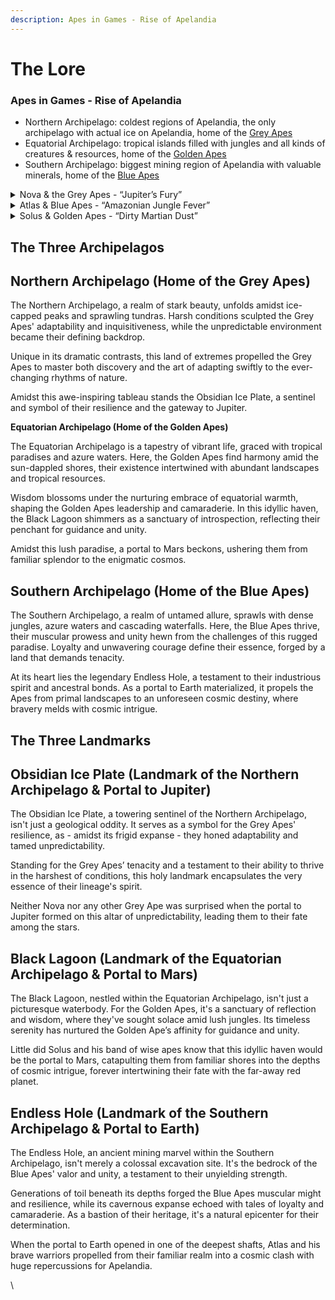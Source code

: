 ```yaml
---
description: Apes in Games - Rise of Apelandia
---
```


# The Lore

### Apes in Games - Rise of Apelandia

* Northern Archipelago: coldest regions of Apelandia, the only archipelago with actual ice on Apelandia, home of the [Grey Apes](the-lore.md#nova-and-the-grey-apes-jupiters-fury)
* Equatorial Archipelago: tropical islands filled with jungles and all kinds of creatures & resources, home of the [Golden Apes](the-lore.md#solus-and-golden-apes-dirty-martian-dust)
* Southern Archipelago: biggest mining region of Apelandia with valuable minerals, home of the [Blue Apes](the-lore.md#atlas-and-blue-apes-amazonian-jungle-fever)

<details>

<summary>Nova &#x26; the Grey Apes - “Jupiter’s Fury”</summary>

In the **Northern Archipelago,** the Grey Apes thrived amidst ice-capped mountains and sprawling tundras. The harsh conditions forged their adaptability and curiosity, yet their unpredictable environment engrained itself in the Grey Apes’ spirit. Led by their leader **Nova**, they excel in discovery, though sometimes struggle with consistency.

On the towering plateau of the **Obsidian Ice Plate**, the Grey Apes discovered a mysterious portal leading to **Jupiter**. Stepping through the light, they faced Jupiter's tempests. Harnessing their technological prowess and skills, they tamed the gas giant's chaos quickly, unveiling the mysteries of the ancient biodomes that glittered in the dark around Jupiter.

However, their cosmic explorations got disrupted by the **X Corporation**. Driven by reckless ambitions, the corporate leviathan's **deep-space miners** descended on Jupiter's moons like voracious locusts, heedless of ecological balance.

Recognizing the impending danger, Nova rallied the Grey Apes for a daring mission to place a treacherous **self-replicating minefield** in Jupiter's outer orbit. As X Corps massive mining fleet neared Jupiter, **Nova's strategic brilliance** and his tribe's **technological prowess** melded into a symphony of defense. The ensuing clash was a dance of pulsating energy beams and cunning maneuvers, illuminated against the backdrop of Jupiter's ferocious storms.

The Grey Apes' unwavering determination bore fruit, thwarting X Corps plundering aspirations. But amidst victory, a grim reality emerged like a dark specter, as **X had learned about Apelandia.** \
\
Haunted by the loss of captured kin and the looming threat of X Corps voracity, t**he Grey Apes returned through the portal**, resolved to safeguard their home from the approaching tempest of corporate exploitation.

</details>

<details>

<summary>Atlas &#x26; Blue Apes - “Amazonian Jungle Fever”</summary>

In the thick jungles and azure waters of the **Southern Archipelago**, generations of hunters and miners turned the Blue Apes into the most muscular Apes of Apelandia. Yet, their impatience and emotional outbursts are as challenging as their oftentimes limited intellect. Led by their leader **Atlas**, their courage shines, though tempered by occasional recklessness.

At the center of the thick jungles of the Blue Apes’ archipelago lies the **Endless Hole**, considered to be the oldest mining facility on **Apelandia.** There had been stories about mysterious phenomena in the depths of this landmark for ages already, so the Blue Apes were not surprised when an actual portal to the stars appeared in one of its lowest shafts.

Atlas assembled a crew to venture forth, ready to face the unknown. The portal led them straight to the far-away **Earth** into the vast jungles of the Amazon. It felt almost like home - the vegetation as dense as rich, so strange, yet familiar.

It didn’t take long till the Blue Apes discovered that the Amazon had its own boundaries, not set by nature, but by corporate greed though. They witnessed how **X Corporation’s pioneer squads** burned down hills full of trees and wildlife with huge **flamethrower tanks.** Neither Atlas nor his Blue Apes had ever witnessed such environmental devastation before. Filled with anger, they decided to take a stand.

Utilizing their **incredible strength & strategic minds** to strike at the heart of X Corps in the Amazon, the Apes started a fierce battle. Ripping apart the pioneer’s of the corporate world.

Their following victory celebration between burned-out tanks didn’t last long though, as the Apes were not aware that their actions triggered alerts in every military installation across South America and that **drone swarms** were already approaching their position.

\
No matter their strength & courage, the following napalm bombardment took its toll, forcing the **Blue Apes’ retreat to Apelandia** with the threat of X looming right behind them.

</details>

<details>

<summary>Solus &#x26; Golden Apes - “Dirty Martian Dust”</summary>



From the vibrant shores of the **Equatorian Archipelago**, the Golden Apes emerged and their lives intertwined with the tropical paradise surrounding them. Under the sun's embrace, they thrived, and their wisdom reflected in the lush landscapes of abundance around them. Guided by their wise leader **Solus**, the journey they were about to embark on seemed almost surreal.

Within the heart of the archipelago, a portal was discovered. The enigmatic **Black Lagoon**, a once tranquil oasis of reflection for the Golden Apes, transformed into a cosmic gateway to far-away **Mars**. As cautious as the Apes of Solus may be, they couldn’t contain the sparks of curiosity.

When the first brave souls of the Golden Apes stepped through the portal, they couldn’t believe their eyes. Nothing could have been more different to their home in Apelandia than the distant **Martian deserts**, which welcomed them with a reddish glow.&#x20;

Soon after their arrival, the Apes discovered an **ancient artifact** of a long lost civilization, unlocking the secrets of the cosmos. The artifact recognized Solus as guardian of knowledge and struck him with a data upload ray.&#x20;

Wondering about the sudden emergence of strange signals coming from the red planet, the crew of an **observation station** of X Corporation around Mars got curious and their orders were clear: X sought to harness ancient knowledge for their nefarious ambitions - at any & all costs.\


**Planetary landing pods** got launched, filled with heavily armed X Corp. mercenaries. Being made aware of the incoming drop ships by the ancient tech, Solus had to act quickly. He taught the other Golden Apes how to reactivate the few hidden **particle weapons** that were left after millenia of inactivity. Together they unleashed hell on the goons of X.\


Despite all odds and through their courage & wisdom, Solus and his crew managed to push back the mercenaries. The price of victory was high though, as many got killed & wounded. The Golden Apes had to return to Apelandia and Solus knew that X would be following soon - **a storm was brewing.**

</details>



## The Three Archipelagos

## **Northern Archipelago (Home of the Grey Apes)**

The Northern Archipelago, a realm of stark beauty, unfolds amidst ice-capped peaks and sprawling tundras. Harsh conditions sculpted the Grey Apes' adaptability and inquisitiveness, while the unpredictable environment became their defining backdrop.&#x20;

Unique in its dramatic contrasts, this land of extremes propelled the Grey Apes to master both discovery and the art of adapting swiftly to the ever-changing rhythms of nature.&#x20;

Amidst this awe-inspiring tableau stands the Obsidian Ice Plate, a sentinel and symbol of their resilience and the gateway to Jupiter.

**Equatorian Archipelago (Home of the Golden Apes)**

The Equatorian Archipelago is a tapestry of vibrant life, graced with tropical paradises and azure waters. Here, the Golden Apes find harmony amid the sun-dappled shores, their existence intertwined with abundant landscapes and tropical resources.&#x20;

Wisdom blossoms under the nurturing embrace of equatorial warmth, shaping the Golden Apes leadership and camaraderie. In this idyllic haven, the Black Lagoon shimmers as a sanctuary of introspection, reflecting their penchant for guidance and unity.&#x20;

Amidst this lush paradise, a portal to Mars beckons, ushering them from familiar splendor to the enigmatic cosmos.

## **Southern Archipelago (Home of the Blue Apes)**

The Southern Archipelago, a realm of untamed allure, sprawls with dense jungles, azure waters and cascading waterfalls. Here, the Blue Apes thrive, their muscular prowess and unity hewn from the challenges of this rugged paradise. Loyalty and unwavering courage define their essence, forged by a land that demands tenacity.&#x20;

At its heart lies the legendary Endless Hole, a testament to their industrious spirit and ancestral bonds. As a portal to Earth materialized, it propels the Apes from primal landscapes to an unforeseen cosmic destiny, where bravery melds with cosmic intrigue.



## The Three Landmarks

## **Obsidian Ice Plate (Landmark of the Northern Archipelago & Portal to Jupiter)**

The Obsidian Ice Plate, a towering sentinel of the Northern Archipelago, isn't just a geological oddity. It serves as a symbol for the Grey Apes' resilience, as - amidst its frigid expanse - they honed adaptability and tamed unpredictability.&#x20;

Standing for the Grey Apes’ tenacity and a testament to their ability to thrive in the harshest of conditions, this holy landmark encapsulates the very essence of their lineage's spirit.&#x20;

Neither Nova nor any other Grey Ape was surprised when the portal to Jupiter formed on this altar of unpredictability, leading them to their fate among the stars.

## **Black Lagoon (Landmark of the Equatorian Archipelago & Portal to Mars)**

The Black Lagoon, nestled within the Equatorian Archipelago, isn't just a picturesque waterbody. For the Golden Apes, it's a sanctuary of reflection and wisdom, where they've sought solace amid lush jungles. Its timeless serenity has nurtured the Golden Ape’s affinity for guidance and unity.&#x20;

Little did Solus and his band of wise apes know that this idyllic haven would be the portal to Mars, catapulting them from familiar shores into the depths of cosmic intrigue, forever intertwining their fate with the far-away red planet.

## **Endless Hole (Landmark of the Southern Archipelago & Portal to Earth)**

The Endless Hole, an ancient mining marvel within the Southern Archipelago, isn't merely a colossal excavation site. It's the bedrock of the Blue Apes' valor and unity, a testament to their unyielding strength.&#x20;

Generations of toil beneath its depths forged the Blue Apes muscular might and resilience, while its cavernous expanse echoed with tales of loyalty and camaraderie. As a bastion of their heritage, it's a natural epicenter for their determination.&#x20;

When the portal to Earth opened in one of the deepest shafts, Atlas and his brave warriors propelled from their familiar realm into a cosmic clash with huge repercussions for Apelandia.

\


